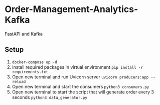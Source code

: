 # Order-Management-Analytics-Kafka
FastAPI and Kafka

## Setup

1. `docker-compose up -d`
2. Install required packages in virtual environment `pip install -r requirements.txt`
3. Open new terminal and run Uvicorn server `uvicorn producers:app --reload`
4. Open new terminal and start the consumers `python3 consumers.py`
5. Open new terminal to start the script that will generate order every 3 seconds `python3 data_generator.py`
